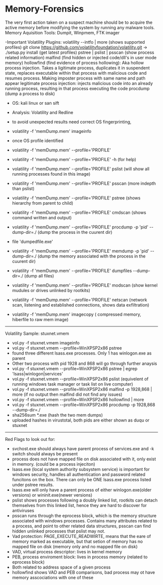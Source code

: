 # Memory-Forensics
The very first action taken on a suspect machine should be to acquire the active memory before modifying the system by running any malware tools.
Memory Aquisition Tools:
Dumpit, Winpmem, FTK imager

-Important Volatility Plugins:
volatility --intfo | more (shows supported profiles)
git clone https://github.com/volatilityfoundation/volatility.git -> ./setup.py install (get latest profiles)
pstree | pslist | psscan (show process related information)
malfind (find hidden or injected code/dll's in user mode memory)
hollowfind (find evidence of process hollowing): Aka hollow process injection. Takes a ligitimate process, duplicates it in suspendent state, replaces executable within that process with malicious code and resumes process. Making imposter process with same name and path appear legitimate
process injection: injects malicious code into an already running process, resulting in that process executing the code
procdump (dump a process to disk)

- OS: kali linux or san sift
- Analysis: Volatility and Redline

- to avoid unexpected results need correct OS fingerprinting, 
 - volatility -f 'memDump.mem' imageinfo
- once OS profile identified
 - volatility -f 'memDump.mem' --profile='PROFILE' 
 - volatility -f 'memDump.mem' --profile='PROFILE' -h (for help)
 - volatility -f 'memDump.mem' --profile='PROFILE' pslist (will show all running processes found in this image)
 - volatility -f 'memDump.mem' --profile='PROFILE' psscan (more indepth than pslist)
 - volatility -f 'memDump.mem' --profile='PROFILE' pstree (shows hierarchy from parent to child)
 - volatility -f 'memDump.mem' --profile='PROFILE' cmdscan (shows command written and output)
 - volatility -f 'memDump.mem' --profile='PROFILE' procdump -p 'pid' --dump-dir=./ (dump the process in the cuurent dir)
 - file 'dumpedfile.exe'
 - volatility -f 'memDump.mem' --profile='PROFILE' memdump -p 'pid' --dump-dir=./ (dump the memory associated with the process in the cuurent dir)
 - volatility -f 'memDump.mem' --profile='PROFILE' dumpfiles --dump-dir=./ (dump all files)
 - volatility -f 'memDump.mem' --profile='PROFILE' modscan (show kernel mudules or drives unlinked by rootkits)
 - volatility -f 'memDump.mem' --profile='PROFILE' netscan (network scan, listening and established connections, shows data exfiltration)
 - volatility -f 'memDump.mem' imagecopy ( compressed memory, hiberfile to raw mem image)
 
 -------------------------------
 Volatility Sample: stuxnet.vmem
 - vol.py -f stuxnet.vmem imageinfo
 - vol.py -f stuxnet.vmem --profile=WinXPSP2x86 pstree
 - found three different lsass.exe processes. Only 1 has winlogon.exe as parent
 - Other two process with pid 1928 and 868 will go through further anaysis
 - vol.py -f stuxnet.vmem --profile=WinXPSP2x86 pstree | egrep 'lsass|winlogon|services'
 - vol.py -f stuxnet.vmem --profile=WinXPSP2x86 pslist (equivelent of running windows task manager or task list on live computer)
 - vol.py -f stuxnet.vmem --profile=WinXPSP2x86 malfind -p 1928,868 | more (if no output then malfind did not find any issues)
 - vol.py -f stuxnet.vmem --profile=WinXPSP2x86 hollowfind | more
 - vol.py -f stuxnet.vmem --profile=WinXPSP2x86 procdump -p 1928,868 --dump-dir=./
 - sha256sum *.exe (hash the two mem dumps)
 - uploaded hashes in virustotal, both pids are either shown as duqu or stuxnet
 -------------------------------
 Red Flags to look out for:
 - svchost.exe should always have parent process of services.exe and -k switch should always be present
 - process does not have mapped file on disk associated with it, only exist in memory.  (could be  a process injeciton)
 - lsass.exe (local system authority subsystem service) is important for windows security, handles all authentication and password related funcitons on the box. There can only be ONE lsass.exe process listed under pstree results.
 - lsass.exe will only have a parent process of either winlogon.exe(older versions) or wininit.exe(newer versions)
 - pslist shows processes following a doubly linked list, rootkits can detach themselves from this linked list, hence they are hard to discover for antiviruses
 - psscan runs through the eprocess block, which is the memory structure associated with windows processes. Contains many attributes related to a process, and point to other related data structures, psscan can find hidden unlinked processes that pslist may not.
- Vad protection: PAGE_EXECUTE_READWIRTE, means that the eare of memory marked as executable, but that setion of memory has no mapped file on disk (memory only and no mapped file on disk)
- VAD, virtual process descriptor: lives in kernel memory 
- PEB, process enviroment block: lives in process memory (related to eprocess block)
- Both related to address space of a given process
- hollowfind shows VAD and PEB comparisons, bad process may ot have memory asscociations with one of these
